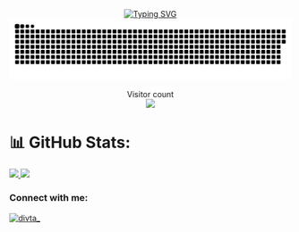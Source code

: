 <div align="center">
  <a href="https://git.io/typing-svg"><img src="https://readme-typing-svg.demolab.com?font=Fira+Code&pause=1000&width=435&lines=Hi+👋+I'm+I+Ketut+Divta+Suryawan" alt="Typing SVG" /></a>
</div>
<a href=#><img src="contributions.svg"></a>
  </p>
<p align="center"> 
  Visitor count<br>
  <img src="https://profile-counter.glitch.me/Divta-Suryawan/count.svg" />
</p>

# 📊 GitHub Stats:

<p align="left">
<a href="https://github.com/Divta-Suryawan">
  <img height="180em" src="https://github-readme-stats-eight-theta.vercel.app/api?username=Divta-Suryawan&show_icons=true&theme=tokyonight&include_all_commits=true&count_private=true"/>
  <img height="180em" src="https://github-readme-stats-eight-theta.vercel.app/api/top-langs/?username=Divta-Suryawan&layout=compact&langs_count=8&theme=tokyonight"/>
</a>
</p>

<h3 align="left">Connect with me:</h3>
<p align="left">
<a href="https://instagram.com/divta_" target="blank"><img align="center" src="https://raw.githubusercontent.com/rahuldkjain/github-profile-readme-generator/master/src/images/icons/Social/instagram.svg" alt="divta_" height="30" width="40" /></a>
</p>
